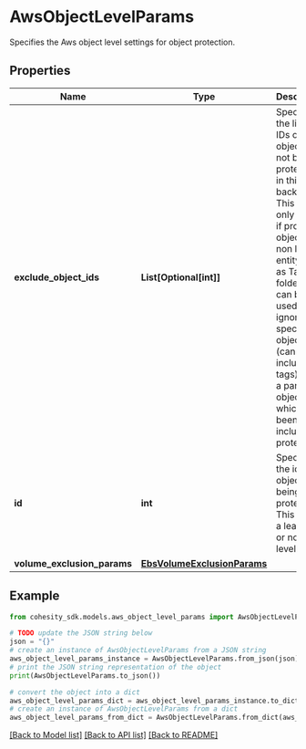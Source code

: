 # AwsObjectLevelParams

Specifies the Aws object level settings for object protection.

## Properties

Name | Type | Description | Notes
------------ | ------------- | ------------- | -------------
**exclude_object_ids** | **List[Optional[int]]** | Specifies the list of IDs of the objects to not be protected in this backup. This field only applies if provided object id is non leaf entity such as Tag or a folder. This can be used to ignore specific objects (can include tags) under a parent object which has been included for protection. | [optional] 
**id** | **int** | Specifies the id of the object being protected. This can be a leaf level or non leaf level object. | 
**volume_exclusion_params** | [**EbsVolumeExclusionParams**](EbsVolumeExclusionParams.md) |  | [optional] 

## Example

```python
from cohesity_sdk.models.aws_object_level_params import AwsObjectLevelParams

# TODO update the JSON string below
json = "{}"
# create an instance of AwsObjectLevelParams from a JSON string
aws_object_level_params_instance = AwsObjectLevelParams.from_json(json)
# print the JSON string representation of the object
print(AwsObjectLevelParams.to_json())

# convert the object into a dict
aws_object_level_params_dict = aws_object_level_params_instance.to_dict()
# create an instance of AwsObjectLevelParams from a dict
aws_object_level_params_from_dict = AwsObjectLevelParams.from_dict(aws_object_level_params_dict)
```
[[Back to Model list]](../README.md#documentation-for-models) [[Back to API list]](../README.md#documentation-for-api-endpoints) [[Back to README]](../README.md)


